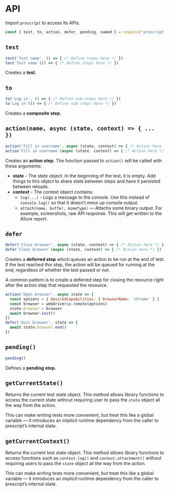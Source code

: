 # API

Import `prescript` to access its APIs.

```js
const { test, to, action, defer, pending, named } = require('prescript')
```

## `test`

<!-- prettier-ignore-start -->
```js
test('Test name', () => { /* Define steps here */ })
test`Test name`(() => { /* Define steps here */ })
```
<!-- prettier-ignore-end -->

Creates a **test.**

## `to`

<!-- prettier-ignore-start -->
```js
to('Log in', () => { /* Define sub-steps here */ })
to`Log in`(() => { /* Define sub-steps here */ })
```
<!-- prettier-ignore-end -->

Creates a **composite step.**

## `action(name, async (state, context) => { ... })`

<!-- prettier-ignore-start -->
```js
action('Fill in username', async (state, context) => { /* Action here */ })
action`Fill in username`(async (state, context) => { /* Action here */ })
```
<!-- prettier-ignore-end -->

Creates an **action step.** The function passed to `action()` will be called
with these arguments:

* **state** - The state object. In the beginning of the test, it is empty. Add
  things to this object to share state between steps and have it persisted
  between reloads.
* **context** - The context object contains:
  * `log(...)` - Logs a message to the console. Use this instead of
    `console.log()` so that it doesn’t mess up console output.
  * `attach(name, buffer, mimeType)` — Attachs some binary output. For
    example, screenshots, raw API response. This will get written to the Allure
    report.

## `defer`

<!-- prettier-ignore-start -->
```js
defer('Close browser', async (state, context) => { /* Action here */ })
defer`Close browser`(async (state, context) => { /* Action here */ })
```
<!-- prettier-ignore-end -->

Creates a **deferred step** which queues an action to be run at the end of test.
If the test reached this step, the action will be queued for running at the end,
regardless of whether the test passed or not.

A common pattern is to create a deferred step for closing the resource right
after the action step that requested the resource.

```js
action('Open browser', async state => {
  const options = { desiredCapabilities: { browserName: 'chrome' } }
  const browser = webdriverio.remote(options)
  state.browser = browser
  await browser.init()
})
defer('Quit browser', state => {
  await state.browser.end()
})
```

## `pending()`

<!-- prettier-ignore-start -->
```js
pending()
```
<!-- prettier-ignore-end -->

Defines a **pending step.**

## `getCurrentState()`

Returns the current test state object. This method allows library functions to
access the current state without requiring user to pass the `state` object all
the way from the action.

This can make writing tests more convenient, but treat this like a global
variable — it introduces an _implicit_ runtime dependency from the caller to
prescript’s internal state.

## `getCurrentContext()`

Returns the current test state object. This method allows library functions to
access functions such as `context.log()` and `context.attachment()` without
requiring users to pass the `state` object all the way from the action.

This can make writing tests more convenient, but treat this like a global
variable — it introduces an _implicit_ runtime dependency from the caller to
prescript’s internal state.
